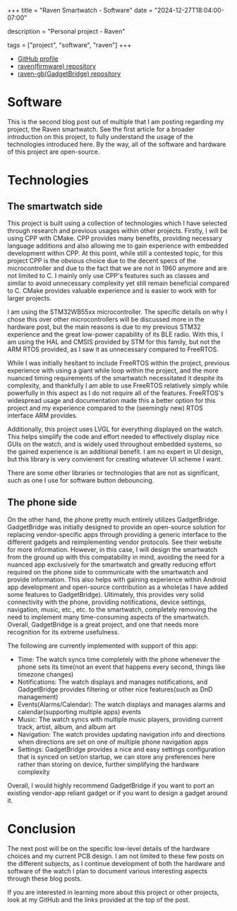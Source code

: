 +++
title = "Raven Smartwatch - Software"
date = "2024-12-27T18:04:00-07:00"

description = "Personal project - Raven"

tags = ["project", "software", "raven"]
+++

- [GitHub profile](https://github.com/merrittlj)
- [raven(firmware) repository](https://github.com/merrittlj/raven)
- [raven-gb(GadgetBridge) repository](https://github.com/merrittlj/raven-gb)

# Software
This is the second blog post out of multiple that I am posting regarding my project, the Raven smartwatch. See the first article for a broader introduction on this project, to fully understand the usage of the technologies introduced here. By the way, all of the software and hardware of this project are open-source.

# Technologies
## The smartwatch side
This project is built using a collection of technologies which I have selected through research and previous usages within other projects. Firstly, I will be using CPP with CMake. CPP provides many benefits, providing necessary language additions and also allowing me to gain experience with embedded development within CPP. At this point, while still a contested topic, for this project CPP is the obvious choice due to the decent specs of the microcontroller and due to the fact that we are not in 1960 anymore and are not limited to C. I mainly only use CPP's features such as classes and similar to avoid unnecessary complexity yet still remain beneficial compared to C. CMake provides valuable experience and is easier to work with for larger projects.

I am using the STM32WB55xx microcontroller. The specific details on why I chose this over other microcontrollers will be discussed more in the hardware post, but the main reasons is due to my previous STM32 experience and the great low-power capability of its BLE radio. With this, I am using the HAL and CMSIS provided by STM for this family, but not the ARM RTOS provided, as I saw it as unnecessary compared to FreeRTOS.

While I was initially hesitant to include FreeRTOS within the project, previous experience with using a giant while loop within the project, and the more nuanced timing requirements of the smartwatch necessitated it despite its complexity, and thankfully I am able to use FreeRTOS relatively simply while powerfully in this aspect as I do not require all of the features. FreeRTOS's widespread usage and documentation made this a better option for this project and my experience compared to the (seemingly new) RTOS interface ARM provides.

Additionally, this project uses LVGL for everything displayed on the watch. This helps simplify the code and effort needed to effectively display nice GUIs on the watch, and is widely used throughout embedded systems, so the gained experience is an additional benefit. I am no expert in UI design, but this library is very convienent for creating whatever UI scheme I want.

There are some other libraries or technologies that are not as significant, such as one I use for software button debouncing.

## The phone side
On the other hand, the phone pretty much entirely utilizes GadgetBridge. GadgetBridge was initially designed to provide an open-source solution for replacing vendor-specific apps through providing a generic interface to the different gadgets and reimplementing vendor protocols. See their website for more information. However, in this case, I will design the smartwatch from the ground up with this compatability in mind, avoiding the need for a nuanced app exclusively for the smartwatch and greatly reducing effort required on the phone side to communicate with the smartwatch and provide information. This also helps with gaining experience within Android app development and open-source contribution as a whole(as I have added some features to GadgetBridge). Ultimately, this provides very solid connectivity with the phone, providing notifications, device settings, navigation, music, etc., etc. to the smartwatch, completely removing the need to implement many time-consuming aspects of the smartwatch. Overall, GadgetBridge is a great project, and one that needs more recognition for its extreme usefulness.

The following are currently implemented with support of this app:
* Time: The watch syncs time completely with the phone whenever the phone sets its time(not an event that happens every second, things like timezone changes)
* Notifications: The watch displays and manages notifications, and GadgetBridge provides filtering or other nice features(such as DnD management)
* Events(Alarms/Calendar): The watch displays and manages alarms and calendar(supporting multiple apps) events
* Music: The watch syncs with multiple music players, providing current track, artist, album, and album art
* Navigation: The watch provides updating navigation info and directions when directions are set on one of multiple phone navigation apps
* Settings: GadgetBridge provides a nice and easy settings configuration that is synced on set/on startup, we can store any preferences here rather than storing on device, further simplifying the hardware complexity

Overall, I would highly recommend GadgetBridge if you want to port an existing vendor-app reliant gadget or if you want to design a gadget around it.

# Conclusion
The next post will be on the specific low-level details of the hardware choices and my current PCB design. I am not limited to these few posts on the different subjects, as I continue development of both the hardware and software of the watch I plan to document various interesting aspects through these blog posts.

If you are interested in learning more about this project or other projects, look at my GitHub and the links provided at the top of the post.
